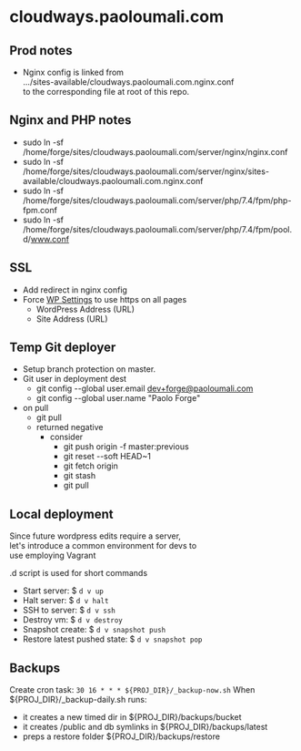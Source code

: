 # cloudways.paoloumali.com

## Prod notes

- Nginx config is linked from  
.../sites-available/cloudways.paoloumali.com.nginx.conf  
to the corresponding file at root of this repo.

## Nginx and PHP notes

- sudo ln -sf /home/forge/sites/cloudways.paoloumali.com/server/nginx/nginx.conf
- sudo ln -sf /home/forge/sites/cloudways.paoloumali.com/server/nginx/sites-available/cloudways.paoloumali.com.nginx.conf
- sudo ln -sf /home/forge/sites/cloudways.paoloumali.com/server/php/7.4/fpm/php-fpm.conf
- sudo ln -sf /home/forge/sites/cloudways.paoloumali.com/server/php/7.4/fpm/pool.d/www.conf

## SSL

- Add redirect in nginx config
- Force [WP Settings](http://cloudways.paoloumali.com/wp-admin/options-general.php) to use https on all pages
  - WordPress Address (URL)
  - Site Address (URL)

## Temp Git deployer

- Setup branch protection on master.
- Git user in deployment dest
  - git config --global user.email dev+forge@paoloumali.com
  - git config --global user.name "Paolo Forge"
- on pull
  - git pull
  - returned negative
    - consider
      - git push origin -f master:previous
      - git reset --soft HEAD~1
      - git fetch origin
      - git stash
      - git pull

## Local deployment

Since future wordpress edits require a server,  
let's introduce a common environment for devs to  
use employing Vagrant

.d script is used for short commands

- Start server: $ ``d v up``
- Halt server: $ ``d v halt``
- SSH to server: $ ``d v ssh``
- Destroy vm: $ ``d v destroy``
- Snapshot create: $ ``d v snapshot push``
- Restore latest pushed state: $ ``d v snapshot pop``

## Backups

Create cron task: ``30 16 * * * ${PROJ_DIR}/_backup-now.sh``
When ${PROJ_DIR}/_backup-daily.sh runs:
  - it creates a new timed dir in ${PROJ_DIR}/backups/bucket
  - it creates /public and db symlinks in ${PROJ_DIR}/backups/latest
  - preps a restore folder ${PROJ_DIR}/backups/restore
